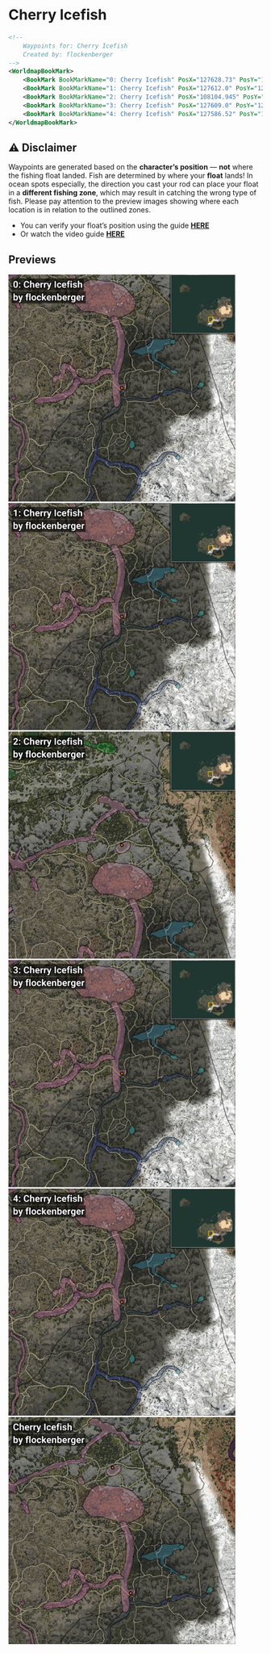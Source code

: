 # Cherry Icefish
```xml
<!--
    Waypoints for: Cherry Icefish
    Created by: flockenberger
-->
<WorldmapBookMark>
    <BookMark BookMarkName="0: Cherry Icefish" PosX="127628.73" PosY="12475.667" PosZ="-377232.4" />
    <BookMark BookMarkName="1: Cherry Icefish" PosX="127612.0" PosY="12475.0" PosZ="-377230.0" />
    <BookMark BookMarkName="2: Cherry Icefish" PosX="108104.945" PosY="6173.3877" PosZ="-240651.86" />
    <BookMark BookMarkName="3: Cherry Icefish" PosX="127609.0" PosY="12475.0" PosZ="-377250.0" />
    <BookMark BookMarkName="4: Cherry Icefish" PosX="127586.52" PosY="12475.675" PosZ="-377123.72" />
</WorldmapBookMark>
```

## ⚠️ Disclaimer
Waypoints are generated based on the __**character’s position**__ — __not__ where the fishing float landed.
Fish are determined by where your **float** lands!
In ocean spots especially, the direction you cast your rod can place your float in a **different fishing zone**, which may result in catching the wrong type of fish.
Please pay attention to the preview images showing where each location is in relation to the outlined zones.

- You can verify your float’s position using the guide [**HERE**](https://flockenberger.github.io/bdo-fish-position/)
- Or watch the video guide [**HERE**](https://youtu.be/t-VXcRoNojk)

## Previews
<img src="./Cherry Icefish_0_Preview.webp" width="450"/> <img src="./Cherry Icefish_1_Preview.webp" width="450"/> <img src="./Cherry Icefish_2_Preview.webp" width="450"/> <img src="./Cherry Icefish_3_Preview.webp" width="450"/> <img src="./Cherry Icefish_4_Preview.webp" width="450"/> <img src="./Cherry Icefish_Preview.webp" width="450"/> 